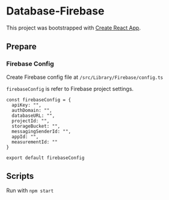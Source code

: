 # Database-Firebase

This project was bootstrapped with [Create React App](https://github.com/facebook/create-react-app).

## Prepare

### Firebase Config

Create Firebase config file at `/src/Library/Firebase/config.ts`

`firebaseConfig` is refer to Firebase project settings.

```
const firebaseConfig = {
  apiKey: "",
  authDomain: "",
  databaseURL: "",
  projectId: "",
  storageBucket: "",
  messagingSenderId: "",
  appId: "",
  measurementId: ""
}

export default firebaseConfig
```

## Scripts

Run with `npm start`